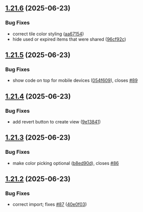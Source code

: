 ## [1.21.6](https://github.com/l4rm4nd/VoucherVault/compare/v1.21.5...v1.21.6) (2025-06-23)


### Bug Fixes

* correct tile color styling ([aa67154](https://github.com/l4rm4nd/VoucherVault/commit/aa671548920b2383d63e4dc6e434059247e59cf9))
* hide used or expired items that were shared ([96cf92c](https://github.com/l4rm4nd/VoucherVault/commit/96cf92c2956b1555f7b86299499087b85b28ffd2))

## [1.21.5](https://github.com/l4rm4nd/VoucherVault/compare/v1.21.4...v1.21.5) (2025-06-23)


### Bug Fixes

* show code on top for mobile devices ([054f609](https://github.com/l4rm4nd/VoucherVault/commit/054f609d74c03c6a8db2f343e0733eac606196e4)), closes [#89](https://github.com/l4rm4nd/VoucherVault/issues/89)

## [1.21.4](https://github.com/l4rm4nd/VoucherVault/compare/v1.21.3...v1.21.4) (2025-06-23)


### Bug Fixes

* add revert button to create view ([9e13841](https://github.com/l4rm4nd/VoucherVault/commit/9e138414df81674b9f14a84d498bc80052d41535))

## [1.21.3](https://github.com/l4rm4nd/VoucherVault/compare/v1.21.2...v1.21.3) (2025-06-23)


### Bug Fixes

* make color picking optional ([b8ed90d](https://github.com/l4rm4nd/VoucherVault/commit/b8ed90dd690b56707eebd1614452d288e7ab5384)), closes [#86](https://github.com/l4rm4nd/VoucherVault/issues/86)

## [1.21.2](https://github.com/l4rm4nd/VoucherVault/compare/v1.21.1...v1.21.2) (2025-06-23)


### Bug Fixes

* correct import; fixes [#87](https://github.com/l4rm4nd/VoucherVault/issues/87) ([40e0f03](https://github.com/l4rm4nd/VoucherVault/commit/40e0f036aa257c457d479f175622570450959144))

